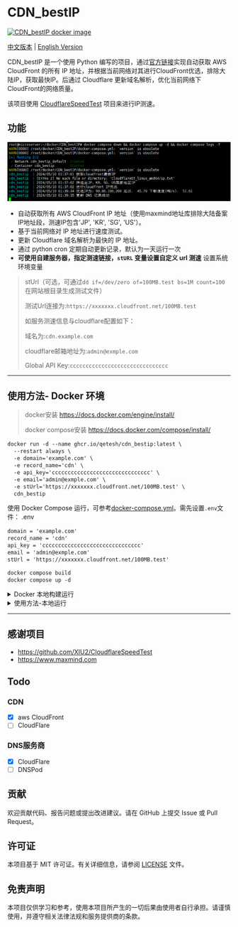 # CDN_bestIP
[![CDN_bestIP docker image](https://github.com/Qetesh/CDN_bestIP/actions/workflows/docker-image.yml/badge.svg?branch=main&event=workflow_run)](https://github.com/Qetesh/CDN_bestIP/actions/workflows/docker-image.yml)

[中文版本](README.md) | [English Version](README_EN.md)

CDN_bestIP 是一个使用 Python 编写的项目，通过[官方链接](https://d7uri8nf7uskq.cloudfront.net/tools/list-cloudfront-ips)实现自动获取 AWS CloudFront 的所有 IP 地址，并根据当前网络对其进行CloudFront优选，排除大陆IP，获取最快IP。后通过 Cloudflare 更新域名解析，优化当前网络下CloudFront的网络质量。

该项目使用 [CloudflareSpeedTest](https://github.com/XIU2/CloudflareSpeedTest) 项目来进行IP测速。

## 功能
![img.png](images/img1.png)
- 自动获取所有 AWS CloudFront IP 地址（使用maxmind地址库排除大陆备案IP地址段，测速IP包含'JP', 'KR', 'SG', 'US'）。
- 基于当前网络对 IP 地址进行速度测试。
- 更新 Cloudflare 域名解析为最快的 IP 地址。
- 通过 python cron 定期自动更新记录，默认为一天运行一次
- **可使用自建服务器，指定测速链接，`stURL` 变量设置自定义 url 测速**
设置系统环境变量

> stUrl（可选，可通过`dd if=/dev/zero of=100MB.test bs=1M count=100`在网站根目录生成测试文件）
> 
> 测试Url连接为:`https://xxxxxxx.cloudfront.net/100MB.test`
> 
> 如服务测速信息与cloudflare配置如下：
> 
> 域名为:`cdn.example.com`
> 
> cloudflare邮箱地址为:`admin@exmple.com`
> 
> Global API Key:`ccccccccccccccccccccccccccccccc`

---

## 使用方法- Docker 环境
> docker安装  https://docs.docker.com/engine/install/
> 
> docker compose安装 https://docs.docker.com/compose/install/
```
docker run -d --name ghcr.io/qetesh/cdn_bestip:latest \
  --restart always \
  -e domain='example.com' \
  -e record_name='cdn' \
  -e api_key='ccccccccccccccccccccccccccccccc' \
  -e email='admin@exmple.com' \
  -e stUrl='https://xxxxxxx.cloudfront.net/100MB.test' \
  cdn_bestip
```

使用 Docker Compose 运行，可参考[docker-compose.yml](docker-compose.yml)。需先设置`.env`文件：
.env
```shell
domain = 'example.com'
record_name = 'cdn'
api_key = 'ccccccccccccccccccccccccccccccc'
email = 'admin@exmple.com'
stUrl = 'https://xxxxxxx.cloudfront.net/100MB.test'
```

```shell
docker compose build
docker compose up -d
```

<details>
  <summary>Docker 本地构建运行</summary>
该项目可以在 Docker 环境中运行。你可以使用提供的 Dockerfile 构建镜像，并通过 Docker 或 Docker Compose 运行。

首先，使用以下命令构建 Docker 镜像：

```shell
docker build -t cdn_bestip .
```

然后，运行容器（stUrl参数可选）：

```shell
docker run -d --name cdn_bestip \
  --restart always \
  -e domain='example.com' \
  -e record_name='cdn' \
  -e api_key='ccccccccccccccccccccccccccccccc' \
  -e email='admin@exmple.com' \
  -e stUrl='https://xxxxxxx.cloudfront.net/100MB.test' \
  cdn_bestip
```

或者，使用 Docker Compose 运行，需先设置`.env`文件：
![img.png](images/img1.png)
.env
```shell
domain = 'example.com'
record_name = 'cdn'
api_key = 'ccccccccccccccccccccccccccccccc'
email = 'admin@exmple.com'
stUrl = 'https://xxxxxxx.cloudfront.net/100MB.test'
```

```shell
docker compose build
docker compose up -d
```
</details>

<details>
  <summary>使用方法-本地运行</summary>
## 使用方法-本地运行

### 1. 克隆项目

使用以下命令克隆项目到本地：

```shell
git clone https://github.com/qetesh/CDN_bestIP.git
```
### 2. 安装依赖

安装python3、pip3：
```shell
apt install python3 python3-pip
```
进入项目目录，并安装所需的 Python 依赖：

```shell
cd CDN_bestIP
pip3 install -r requirements.txt
```

### 3. 配置 Cloudflare API

环境变量设置的值对应如下：
```plaintext
export domain='example.com' record_name='cdn' api_key='ccccccccccccccccccccccccccccccc' email='admin@exmple.com' stUrl='https://xxxxxxx.cloudfront.net/100MB.test'
```

确保替换上述值为你自己的 Cloudflare 域名、A记录域名、Global API Key 、邮箱地址、测速URL（可选）。

### 4. 运行项目

运行以下命令启动项目（默认将一直保持前台运行，可使用`nohup python3 main.py &`保持后台运行）：

```shell
python3 main.py
```
</details>

---

## 感谢项目

- https://github.com/XIU2/CloudflareSpeedTest
- https://www.maxmind.com

## Todo
### CDN
- [x] aws CloudFront
- [ ] CloudFlare
### DNS服务商
- [x] CloudFlare
- [ ] DNSPod

## 贡献

欢迎贡献代码、报告问题或提出改进建议。请在 GitHub 上提交 Issue 或 Pull Request。

## 许可证

本项目基于 MIT 许可证。有关详细信息，请参阅 [LICENSE](LICENSE) 文件。

## 免责声明

本项目仅供学习和参考，使用本项目所产生的一切后果由使用者自行承担。请谨慎使用，并遵守相关法律法规和服务提供商的条款。

